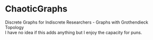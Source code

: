 # ChaoticGraphs
Discrete Graphs for Indiscrete Researchers - Graphs with Grothendieck Topology \
I have no idea if this adds anything but I enjoy the capacity for puns.
